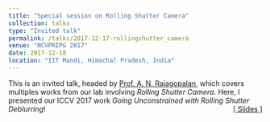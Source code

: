 ```yaml
---
title: "Special session on Rolling Shutter Camera" 
collection: talks
type: "Invited talk"
permalink: /talks/2017-12-17-rollingshutter_camera
venue: "NCVPRIPG 2017"
date: 2017-12-18
location: "IIT Mandi, Himachal Pradesh, India"
---
```

<p style="text-align:left;">
   This is an invited talk, headed by <a href="http://www.ee.iitm.ac.in/~raju/">Prof. A. N. Rajagopalan</a>, which covers multiples works from our lab involving <i>Rolling Shutter Camera</i>. Here, I presented our ICCV 2017 work <i>Going Unconstrained with Rolling Shutter Deblurring</i>!  
    <span style="float:right;">
         <a href="https://drive.google.com/open?id=1y7Eb3jBU756K3mi84gv0DDREvQYGLDs8">&#91; Slides &#93;</a> 
    </span>
</p>

           
    
